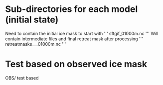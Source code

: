 # Sub-directories for each model (initial state)
Need to contain the initial ice mask to start with
'''
sftgif_01000m.nc
'''
Will contain intermediate files and final retreat mask after processing 
'''
retreatmasks_<scenario>_<MODEL>_01000m.nc
'''

# Test based on observed ice mask
OBS/ test based
